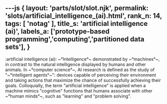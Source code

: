 ---js
{
  layout: 'parts/slot/slot.njk',
  permalink: 'slots/artificial_intelligence_(ai).html',
  rank_n: 14,
  tags: [ 'notag' ],
  title_s: 'artificial intelligence (ai)',
  labels_a: ['prototype-based programming','computing','partitioned data sets'],
}
---
:artificial intelligence (ai):
~°Intelligence°~ demonstrated by ~°machines°~, in contrast to the natural intelligence displayed by humans and other animals. In ~°computer science°~, AI research is defined as the study of "~°intelligent agents°~": devices capable of perceiving their environment and taking actions that maximize the chance of successfully achieving their goals. Colloquially, the term "artificial intelligence" is applied when a machine mimics "cognitive" functions that humans associate with other ~°human minds°~, such as "learning" and "problem solving".
